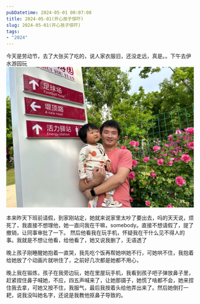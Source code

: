 ```yaml
---
pubDatetime: 2024-05-01 00:07:08
title: 2024-05-01(开心孩子惊吓)
slug: 2024-05-01(开心孩子惊吓)
tags:
- "2024"
---
```


今天是劳动节，去了大张买了吃的，说人家衣服旧，还没走远，真是。。下午去伊水游园玩
![image](../../../../public/img/2024/2024-05-01-cf6a59c2-2b92-4215-85bb-91f4bb8d6931.jpg)

本来昨天下班前请假，到家刚站定，她就来说家里太吵了要出去，吗的天天说，烦死了，我直接不想理他，她一直问我在干嘛，somebody。直接不想请假了，提了撤销，让同事审批了一下。 然后他看我在玩手机，怀疑我在干什么见不得人的事。我就是不想让他看，给他看了，她又说我删了，无语透了

晚上孩子刚睡醒她抱着一直哭，我先吃个饭再帮她哄她不行，可她哄不住，我抱着给她放了个动画片就哄住了，之前好几次都是她都不用心，

晚上我在锻炼，孩子在我旁边玩，她在里屋玩手机，我看到孩子吧子弹放鼻子里，赶紧捏住鼻子喊她，不应，四五声喊来了，让她那镊子，她慌了啥都不会，她来捏住我去拿，可她又按不住，我服气，最后我按着头给他弄出来了。然后她倒打一耙，说我没叫她名字，还说是我教他抠鼻子导致的。